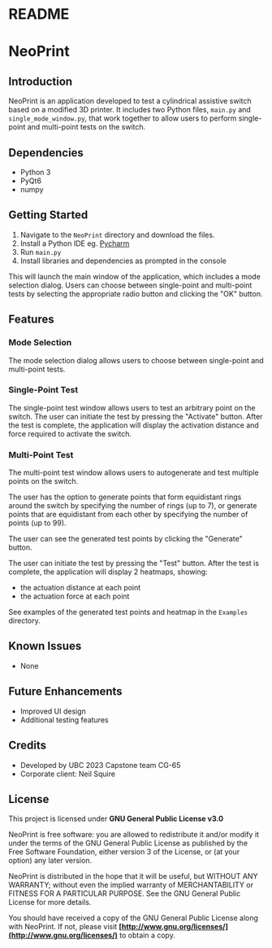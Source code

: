 # README

# NeoPrint

## Introduction

NeoPrint is an application developed to test a cylindrical assistive switch based on a modified 3D printer. It includes two Python files, `main.py` and `single_mode_window.py`, that work together to allow users to perform single-point and multi-point tests on the switch.

## Dependencies

- Python 3
- PyQt6
- numpy

## Getting Started

 1) Navigate to the `NeoPrint` directory and download the files.
 2) Install a Python IDE   eg. [Pycharm](https://www.jetbrains.com/pycharm/download/#section=windows)
 3) Run `main.py`
 4) Install libraries and dependencies as prompted in the console

This will launch the main window of the application, which includes a mode selection dialog. Users can choose between single-point and multi-point tests by selecting the appropriate radio button and clicking the "OK" button.

## Features

### Mode Selection

The mode selection dialog allows users to choose between single-point and multi-point tests.

### Single-Point Test

The single-point test window allows users to test an arbitrary point on the switch. The user can initiate the test by pressing the "Activate" button. After the test is complete, the application will display the activation distance and force required to activate the switch.

### Multi-Point Test

The multi-point test window allows users to autogenerate and test multiple points on the switch. 

The user has the option to generate points that form equidistant rings around the switch by specifying the number of rings (up to 7), or generate points that are equidistant from each other by specifying the number of points (up to 99).  

The user can see the generated test points by clicking the "Generate" button. 

The user can initiate the test by pressing the "Test" button. After the test is complete, the application will display 2 heatmaps, showing: 
   - the actuation distance at each point 
   - the actuation force at each point
  
See examples of the generated test points and heatmap in the `Examples` directory. 

## Known Issues

- None

## Future Enhancements

- Improved UI design
- Additional testing features

## Credits

- Developed by UBC 2023 Capstone team CG-65
- Corporate client: Neil Squire

## License

This project is licensed under **GNU General Public License v3.0**

NeoPrint is free software: you are allowed to redistribute it and/or modify it under the terms of the GNU General Public License as published by the Free Software Foundation, either version 3 of the License, or (at your option) any later version.

NeoPrint is distributed in the hope that it will be useful, but WITHOUT ANY WARRANTY; without even the implied warranty of MERCHANTABILITY or FITNESS FOR A PARTICULAR PURPOSE. See the GNU General Public License for more details.

You should have received a copy of the GNU General Public License along with NeoPrint. If not, please visit **[http://www.gnu.org/licenses/](http://www.gnu.org/licenses/)** to obtain a copy.
